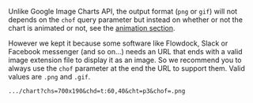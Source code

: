 Unlike Google Image Charts API, the output format (`png` or `gif`) will not depends on the `chof` query parameter but instead on whether or not the chart is animated or not, see the [animation section](#chart-gif-animation).

However we kept it because some software like Flowdock, Slack or Facebook messenger (and so on...) needs an URL that ends with a valid image extension file to display it as an image. So we recommend you to always use the `chof` parameter at the end the URL to support them. Valid values are `.png` and `.gif`.

```
.../chart?chs=700x190&chd=t:60,40&cht=p3&chof=.png
```
